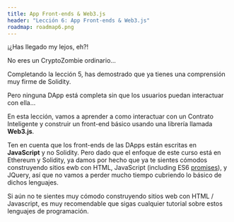 ```yaml
---
title: App Front-ends & Web3.js
header: "Lección 6: App Front-ends & Web3.js"
roadmap: roadmap6.png
---
```


¡¿Has llegado my lejos, eh?!

No eres un CryptoZombie ordinario...

Completando la lección 5, has demostrado que ya tienes una comprensión muy firme de Solidity.

Pero ninguna DApp está completa sin que los usuarios puedan interactuar con ella...

En esta lección, vamos a aprender a como interactuar con un Contrato Inteligente y construir un front-end básico usando una librería llamada  **Web3.js**.

Ten en cuenta que los front-ends de las DApps están escritas en **JavaScript** y no Solidity. Pero dado que el enfoque de este curso está en Ethereum y Solidity, ya damos por hecho que ya te sientes cómodos construyendo sitios ewb con HTML, JavaScript (including ES6 <a href="https://developers.google.com/web/fundamentals/primers/promises" target=_blank>promises</a>), y JQuery, así que no vamos a perder mucho tiempo cubriendo lo básico de dichos lenguajes.

Si aún no te sientes muy cómodo construyendo sitios web con HTML / Javascript, es muy recomendable que sigas cualquier tutorial sobre estos lenguajes de programación.
